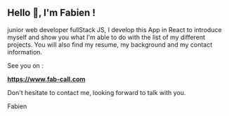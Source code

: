 ## Hello 👋, I'm **Fabien** !

junior web developer fullStack JS, I develop this App in React to introduce myself and show you what I'm able to do with the list of my different projects. You will also find my resume, my background and my contact information.

See you on :

**https://www.fab-call.com**

Don't hesitate to contact me, looking forward to talk with you.

Fabien
